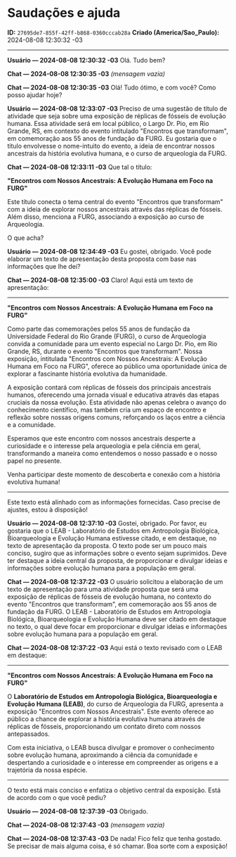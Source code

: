 # Saudações e ajuda

**ID:** `27695de7-855f-42ff-b868-0360cccab28a`
**Criado (America/Sao_Paulo):** 2024-08-08 12:30:32 -03

---

**Usuário — 2024-08-08 12:30:32 -03**
Olá.
Tudo bem?

**Chat — 2024-08-08 12:30:35 -03**
_(mensagem vazia)_

**Chat — 2024-08-08 12:30:35 -03**
Olá! Tudo ótimo, e com você? Como posso ajudar hoje?

**Usuário — 2024-08-08 12:33:07 -03**
Preciso de uma sugestão de título de atividade que seja sobre uma exposição de réplicas de fósseis de evolução humana. Essa atividade será em local público, o Largo Dr. Pio, em Rio Grande, RS, em contexto do evento intitulado "Encontros que transformam", em comemoração aos 55 anos de fundação da FURG. Eu gostaria que o título envolvesse o nome-intuito do evento, a ideia de encontrar nossos ancestrais da história evolutiva humana, e o curso de arqueologia da FURG.

**Chat — 2024-08-08 12:33:11 -03**
Que tal o título:

**"Encontros com Nossos Ancestrais: A Evolução Humana em Foco na FURG"**

Este título conecta o tema central do evento "Encontros que transformam" com a ideia de explorar nossos ancestrais através das réplicas de fósseis. Além disso, menciona a FURG, associando a exposição ao curso de Arqueologia.

O que acha?

**Usuário — 2024-08-08 12:34:49 -03**
Eu gostei, obrigado. Você pode elaborar um texto de apresentação desta proposta com base nas informações que lhe dei?

**Chat — 2024-08-08 12:35:00 -03**
Claro! Aqui está um texto de apresentação:

---

**"Encontros com Nossos Ancestrais: A Evolução Humana em Foco na FURG"**

Como parte das comemorações pelos 55 anos de fundação da Universidade Federal do Rio Grande (FURG), o curso de Arqueologia convida a comunidade para um evento especial no Largo Dr. Pio, em Rio Grande, RS, durante o evento "Encontros que transformam". Nossa exposição, intitulada "Encontros com Nossos Ancestrais: A Evolução Humana em Foco na FURG", oferece ao público uma oportunidade única de explorar a fascinante história evolutiva da humanidade.

A exposição contará com réplicas de fósseis dos principais ancestrais humanos, oferecendo uma jornada visual e educativa através das etapas cruciais da nossa evolução. Esta atividade não apenas celebra o avanço do conhecimento científico, mas também cria um espaço de encontro e reflexão sobre nossas origens comuns, reforçando os laços entre a ciência e a comunidade.

Esperamos que este encontro com nossos ancestrais desperte a curiosidade e o interesse pela arqueologia e pela ciência em geral, transformando a maneira como entendemos o nosso passado e o nosso papel no presente.

Venha participar deste momento de descoberta e conexão com a história evolutiva humana!

---

Este texto está alinhado com as informações fornecidas. Caso precise de ajustes, estou à disposição!

**Usuário — 2024-08-08 12:37:10 -03**
Gostei, obrigado. Por favor, eu gostaria que o LEAB - Laboratório de Estudos em Antropologia Biológica, Bioarqueologia e Evolução Humana estivesse citado, e em destaque, no texto de apresentação da proposta. O texto pode ser um pouco mais conciso, sugiro que as informações sobre o evento sejam suprimidos. Deve ter destaque a ideia central da proposta, de proporcionar e divulgar ideias e informações sobre evolução humana para a população em geral.

**Chat — 2024-08-08 12:37:22 -03**
O usuário solicitou a elaboração de um texto de apresentação para uma atividade proposta que será uma exposição de réplicas de fósseis de evolução humana, no contexto do evento "Encontros que transformam", em comemoração aos 55 anos de fundação da FURG. O LEAB - Laboratório de Estudos em Antropologia Biológica, Bioarqueologia e Evolução Humana deve ser citado em destaque no texto, o qual deve focar em proporcionar e divulgar ideias e informações sobre evolução humana para a população em geral.

**Chat — 2024-08-08 12:37:22 -03**
Aqui está o texto revisado com o LEAB em destaque:

---

**"Encontros com Nossos Ancestrais: A Evolução Humana em Foco na FURG"**

O **Laboratório de Estudos em Antropologia Biológica, Bioarqueologia e Evolução Humana (LEAB)**, do curso de Arqueologia da FURG, apresenta a exposição "Encontros com Nossos Ancestrais". Este evento oferece ao público a chance de explorar a história evolutiva humana através de réplicas de fósseis, proporcionando um contato direto com nossos antepassados.

Com esta iniciativa, o LEAB busca divulgar e promover o conhecimento sobre evolução humana, aproximando a ciência da comunidade e despertando a curiosidade e o interesse em compreender as origens e a trajetória da nossa espécie.

---

O texto está mais conciso e enfatiza o objetivo central da exposição. Está de acordo com o que você pediu?

**Usuário — 2024-08-08 12:37:39 -03**
Obrigado.

**Chat — 2024-08-08 12:37:43 -03**
_(mensagem vazia)_

**Chat — 2024-08-08 12:37:43 -03**
De nada! Fico feliz que tenha gostado. Se precisar de mais alguma coisa, é só chamar. Boa sorte com a exposição!
